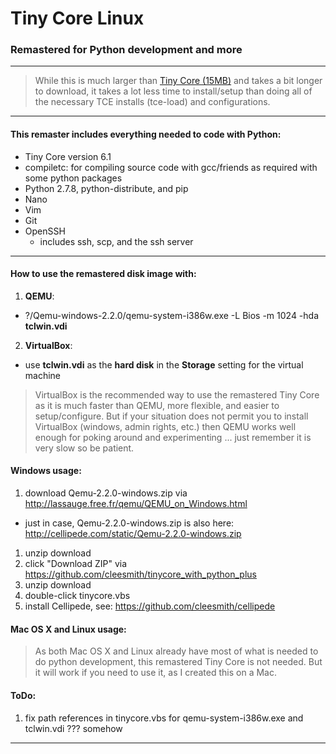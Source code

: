 # Tiny Core Linux

### Remastered for Python development and more

***

> While this is much larger than
[Tiny Core (15MB)](http://distro.ibiblio.org/tinycorelinux/downloads.html "Tiny Core")
and takes a bit longer to download, it takes a lot less time to install/setup than doing
all of the necessary TCE installs (tce-load) and configurations.

***

#### This remaster includes everything needed to code with Python:
* Tiny Core version 6.1
* compiletc: for compiling source code with gcc/friends as required with some python packages
* Python 2.7.8, python-distribute, and pip
* Nano
* Vim
* Git
* OpenSSH
  * includes ssh, scp, and the ssh server

***

#### How to use the remastered disk image with:
1. **QEMU**:
  * ?/Qemu-windows-2.2.0/qemu-system-i386w.exe -L Bios -m 1024 -hda **tclwin.vdi**
2. **VirtualBox**:
  * use **tclwin.vdi** as the **hard disk** in the **Storage** setting for the virtual machine

> VirtualBox is the recommended way to use the remastered Tiny Core as it is much faster
than QEMU, more flexible, and easier to setup/configure.  But if your situation does not permit
you to install VirtualBox (windows, admin rights, etc.) then QEMU works well enough for poking
around and experimenting ... just remember it is very slow so be patient.

#### Windows usage:
1. download Qemu-2.2.0-windows.zip via http://lassauge.free.fr/qemu/QEMU_on_Windows.html
  * just in case, Qemu-2.2.0-windows.zip is also here: http://cellipede.com/static/Qemu-2.2.0-windows.zip
1. unzip download
1. click "Download ZIP" via https://github.com/cleesmith/tinycore_with_python_plus
1. unzip download
1. double-click tinycore.vbs
1. install Cellipede, see: https://github.com/cleesmith/cellipede

#### Mac OS X and Linux usage:
> As both Mac OS X and Linux already have most of what is needed to do python development, this
remastered Tiny Core is not needed.  But it will work if you need to use it, as I created this on a Mac.

#### ToDo:
1. fix path references in tinycore.vbs for qemu-system-i386w.exe and tclwin.vdi ??? somehow

***
